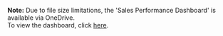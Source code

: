 **Note:** Due to file size limitations, the 'Sales Performance Dashboard' is available via OneDrive.<br>
To view the dashboard, click [here](https://1drv.ms/x/s!AuEpb2KlMZkGkQfjEa7c0n1zyfUt?e=rGScha).
